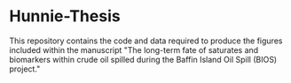 # Hunnie-Thesis

This repository contains the code and data required to produce the figures included within the manuscript "The long-term fate of saturates and biomarkers within crude oil spilled during the Baffin Island Oil Spill (BIOS) project."
